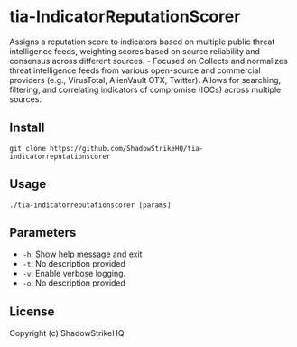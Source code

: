 # tia-IndicatorReputationScorer
Assigns a reputation score to indicators based on multiple public threat intelligence feeds, weighting scores based on source reliability and consensus across different sources. - Focused on Collects and normalizes threat intelligence feeds from various open-source and commercial providers (e.g., VirusTotal, AlienVault OTX, Twitter). Allows for searching, filtering, and correlating indicators of compromise (IOCs) across multiple sources.

## Install
`git clone https://github.com/ShadowStrikeHQ/tia-indicatorreputationscorer`

## Usage
`./tia-indicatorreputationscorer [params]`

## Parameters
- `-h`: Show help message and exit
- `-t`: No description provided
- `-v`: Enable verbose logging.
- `-o`: No description provided

## License
Copyright (c) ShadowStrikeHQ
